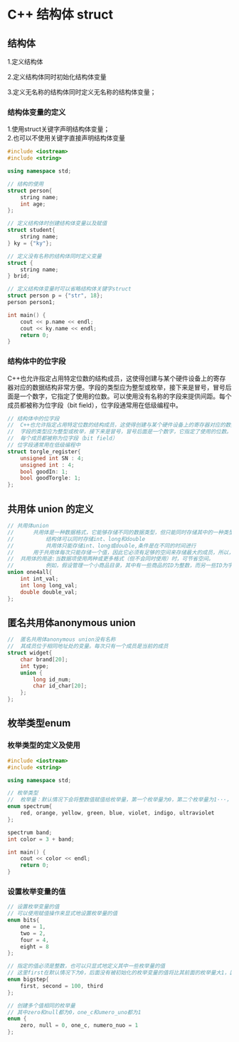 # C++ 结构体 struct

## 结构体
1.定义结构体

2.定义结构体同时初始化结构体变量

3.定义无名称的结构体同时定义无名称的结构体变量；

### 结构体变量的定义
1.使用struct关键字声明结构体变量；<br />2.也可以不使用关键字直接声明结构体变量
```cpp
#include <iostream>
#include <string>

using namespace std;

// 结构的使用
struct person{
    string name;
    int age;
};

// 定义结构体时创建结构体变量以及赋值
struct student{
    string name;
} ky = {"ky"};

// 定义没有名称的结构体同时定义变量
struct {
    string name;
} brid;

// 定义结构体变量时可以省略结构体关键字struct
struct person p = {"str", 18};
person person1;

int main() {
    cout << p.name << endl;
    cout << ky.name << endl;
    return 0;
}
```

### 结构体中的位字段
C++也允许指定占用特定位数的结构成员，这使得创建与某个硬件设备上的寄存器对应的数据结构非常方便。字段的类型应为整型或枚举，接下来是冒号，冒号后面是一个数字，它指定了使用的位数。可以使用没有名称的字段来提供间距。每个成员都被称为位字段（bit field），位字段通常用在低级编程中。
```cpp
// 结构体中的位字段
//  C++也允许指定占用特定位数的结构成员，这使得创建与某个硬件设备上的寄存器对应的数据结构非常方便。
//  字段的类型应为整型或枚举，接下来是冒号，冒号后面是一个数字，它指定了使用的位数。可以使用没有名称的字段来提供间距
//  每个成员都被称为位字段（bit field）
// 位字段通常用在低级编程中
struct torgle_register{
    unsigned int SN : 4;
    unsigned int : 4;
    bool goodIn: 1;
    bool goodTorgle: 1;
};
```
## 共用体 union 的定义
```cpp
// 共用体union
//      共用体是一种数据格式，它能够存储不同的数据类型，但只能同时存储其中的一种类型。
//          结构体可以同时存储int、long和double
//          共用体只能存储int、long或double,条件是在不同的时间进行
//      用于共用体每次只能存储一个值，因此它必须有足够的空间来存储最大的成员，所以，共用体的长度为其最大成员的长度
//  共用体的用途:当数据项使用两种或更多格式（但不会同时使用）时，可节省空间。
//          例如，假设管理一个小商品目录，其中有一些商品的ID为整数，而另一些ID为字符串，这种情况下可以使用共用体
union one4all{
    int int_val;
    int long long_val;
    double double_val;
};
```
<a name="GSo2R"></a>
## 匿名共用体anonymous union
```cpp
//  匿名共用体anonymous union没有名称
//  其成员位于相同地址处的变量。每次只有一个成员是当前的成员
struct widget{
    char brand[20];
    int type;
    union {
        long id_num;
        char id_char[20];
    };
};
```
<a name="2stm5"></a>
## 枚举类型enum
### 枚举类型的定义及使用
```cpp
#include <iostream>
#include <string>

using namespace std;

// 枚举类型
//  枚举量：默认情况下会将整数值赋值给枚举量，第一个枚举量为0，第二个枚举量为1···，通过指定的整数值覆盖默认值
enum spectrum{
    red, orange, yellow, green, blue, violet, indigo, ultraviolet
};

spectrum band;
int color = 3 + band;

int main() {
    cout << color << endl;
    return 0;
}
```
<a name="EXQZC"></a>
### 设置枚举变量的值
```cpp
// 设置枚举变量的值
// 可以使用赋值操作来显式地设置枚举量的值
enum bits{
    one = 1,
    two = 2,
    four = 4,
    eight = 8
};

// 指定的值必须是整数，也可以只显式地定义其中一些枚举量的值
// 这里first在默认情况下为0，后面没有被初始化的枚举变量的值将比其前面的枚举量大1，因此third的值为101
enum bigstep{
    first, second = 100, third
};

// 创建多个值相同的枚举量
// 其中zero和null都为0，one_c和umero_uno都为1
enum {
    zero, null = 0, one_c, numero_nuo = 1
};
```
